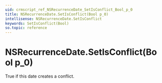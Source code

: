 ```yaml
---
uid: crmscript_ref_NSRecurrenceDate_SetIsConflict_Bool_p_0
title: NSRecurrenceDate.SetIsConflict(Bool p_0)
intellisense: NSRecurrenceDate.SetIsConflict
keywords: SetIsConflict(Bool)
so.topic: reference
---
```


# NSRecurrenceDate.SetIsConflict(Bool p_0)

True if this date creates a conflict.

